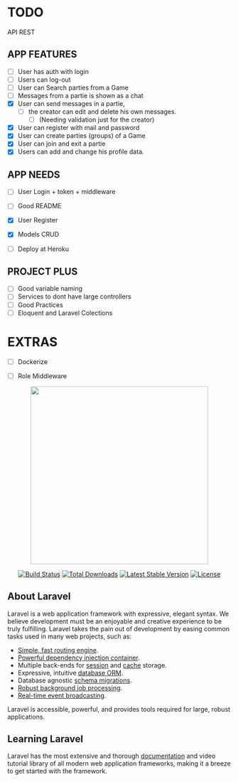 # TODO

API REST

## APP FEATURES
- [ ] User has auth with login
- [ ] Users can log-out
- [ ] User can Search parties from a Game
- [ ] Messages from a partie is shown as a chat
- [x] User can send messages in a partie, 
  - [ ] the creator can edit and delete his own messages.
    - [ ] (Needing validation just for the creator)
- [x] User can register with mail and password
- [x] User can create parties (groups) of a Game
- [x] User can join and exit a partie
- [x] Users can add and change his profile data.

## APP NEEDS
- [ ] User Login + token + middleware
- [ ] Good README
- [x] User Register
- [x] Models CRUD

- [ ] Deploy at Heroku

## PROJECT PLUS
- [ ] Good variable naming
- [ ] Services to dont have large controllers
- [ ] Good Practices
- [ ] Eloquent and Laravel Colections

# EXTRAS
- [ ] Dockerize
- [ ] Role Middleware


<p align="center"><a href="https://laravel.com" target="_blank"><img src="https://raw.githubusercontent.com/laravel/art/master/logo-lockup/5%20SVG/2%20CMYK/1%20Full%20Color/laravel-logolockup-cmyk-red.svg" width="400"></a></p>

<p align="center">
<a href="https://travis-ci.org/laravel/framework"><img src="https://travis-ci.org/laravel/framework.svg" alt="Build Status"></a>
<a href="https://packagist.org/packages/laravel/framework"><img src="https://img.shields.io/packagist/dt/laravel/framework" alt="Total Downloads"></a>
<a href="https://packagist.org/packages/laravel/framework"><img src="https://img.shields.io/packagist/v/laravel/framework" alt="Latest Stable Version"></a>
<a href="https://packagist.org/packages/laravel/framework"><img src="https://img.shields.io/packagist/l/laravel/framework" alt="License"></a>
</p>

## About Laravel

Laravel is a web application framework with expressive, elegant syntax. We believe development must be an enjoyable and creative experience to be truly fulfilling. Laravel takes the pain out of development by easing common tasks used in many web projects, such as:

- [Simple, fast routing engine](https://laravel.com/docs/routing).
- [Powerful dependency injection container](https://laravel.com/docs/container).
- Multiple back-ends for [session](https://laravel.com/docs/session) and [cache](https://laravel.com/docs/cache) storage.
- Expressive, intuitive [database ORM](https://laravel.com/docs/eloquent).
- Database agnostic [schema migrations](https://laravel.com/docs/migrations).
- [Robust background job processing](https://laravel.com/docs/queues).
- [Real-time event broadcasting](https://laravel.com/docs/broadcasting).

Laravel is accessible, powerful, and provides tools required for large, robust applications.

## Learning Laravel

Laravel has the most extensive and thorough [documentation](https://laravel.com/docs) and video tutorial library of all modern web application frameworks, making it a breeze to get started with the framework.